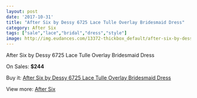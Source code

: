 ```yaml
---
layout: post
date: '2017-10-31'
title: "After Six by Dessy 6725 Lace Tulle Overlay Bridesmaid Dress"
category: After Six
tags: ["sale","lace","bridal","dress","style"]
image: http://img.eudances.com/13372-thickbox_default/after-six-by-dessy-6725-lace-tulle-overlay-bridesmaid-dress.jpg
---
```

After Six by Dessy 6725 Lace Tulle Overlay Bridesmaid Dress

On Sales: **$244**
<a href="https://www.eudances.com/en/after-six/4039-after-six-by-dessy-6725-lace-tulle-overlay-bridesmaid-dress.html"><amp-img layout="responsive" width="600" height="600" src="//img.eudances.com/13372-thickbox_default/after-six-by-dessy-6725-lace-tulle-overlay-bridesmaid-dress.jpg" alt="After Six by Dessy 6725 Lace Tulle Overlay Bridesmaid Dress 0" /></a>
<a href="https://www.eudances.com/en/after-six/4039-after-six-by-dessy-6725-lace-tulle-overlay-bridesmaid-dress.html"><amp-img layout="responsive" width="600" height="600" src="//img.eudances.com/13375-thickbox_default/after-six-by-dessy-6725-lace-tulle-overlay-bridesmaid-dress.jpg" alt="After Six by Dessy 6725 Lace Tulle Overlay Bridesmaid Dress 1" /></a>
<a href="https://www.eudances.com/en/after-six/4039-after-six-by-dessy-6725-lace-tulle-overlay-bridesmaid-dress.html"><amp-img layout="responsive" width="600" height="600" src="//img.eudances.com/13374-thickbox_default/after-six-by-dessy-6725-lace-tulle-overlay-bridesmaid-dress.jpg" alt="After Six by Dessy 6725 Lace Tulle Overlay Bridesmaid Dress 2" /></a>
<a href="https://www.eudances.com/en/after-six/4039-after-six-by-dessy-6725-lace-tulle-overlay-bridesmaid-dress.html"><amp-img layout="responsive" width="600" height="600" src="//img.eudances.com/13373-thickbox_default/after-six-by-dessy-6725-lace-tulle-overlay-bridesmaid-dress.jpg" alt="After Six by Dessy 6725 Lace Tulle Overlay Bridesmaid Dress 3" /></a>

Buy it: [After Six by Dessy 6725 Lace Tulle Overlay Bridesmaid Dress](https://www.eudances.com/en/after-six/4039-after-six-by-dessy-6725-lace-tulle-overlay-bridesmaid-dress.html "After Six by Dessy 6725 Lace Tulle Overlay Bridesmaid Dress")

View more: [After Six](https://www.eudances.com/en/50-after-six "After Six")
